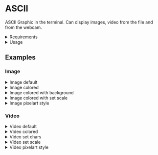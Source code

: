 # ASCII
ASCII Graphic in the terminal.
Can display images, video from the file and from the webcam.

<details>
  <summary>Requirements</summary>

    OpenCV
    numba
</details>

<details>
  <summary>Usage</summary>

 ```
usage: main.py [-h] [-s SCALE] [-ch CHARS] [-c | -b | -p] path

positional arguments:
path                        Path to file, 0 for webcam video

options:
-h, --help                  Show this help message and exit
-s SCALE, --scale SCALE     Scale, default 70
-ch CHARS, --chars CHARS    Chars
-c, --colored               Colored, default false
-b, --bg                    Black background with colored image, default false
-p, --pixelart              Pixelart style, default false
 ```
</details>


## Examples
### Image
<details>
  <summary>Image default</summary>

![image_default](screenshots/image_default.gif)
</details>
<details>
  <summary>Image colored</summary>

![image_default](screenshots/image_colored.gif)
</details>
<details>
  <summary>Image colored with background</summary>

![image_default](screenshots/image_colored_with_background.gif)
</details>
<details>
  <summary>Image colored with set scale</summary>

![image_default](screenshots/image_colored_set_scale.gif)
</details>
<details>
  <summary>Image pixelart style</summary>

![image_default](screenshots/image_pixel.gif)
</details>

### Video
<details>
  <summary>Video default</summary>

![video_default.gif](screenshots/video_default.gif)
</details>
<details>
  <summary>Video colored</summary>

![video_colored.gif](screenshots/video_colored.gif)
</details>
<details>
  <summary>Video set chars</summary>

![video_set_chars.gif](screenshots/video_set_chars.gif)
</details>
<details>
  <summary>Video set scale</summary>

![video_set_scale.gif](screenshots/video_set_scale.gif)
</details>
<details>
  <summary>Video pixelart style</summary>

![video_pixel.gif](screenshots/video_pixel.gif)
</details>
